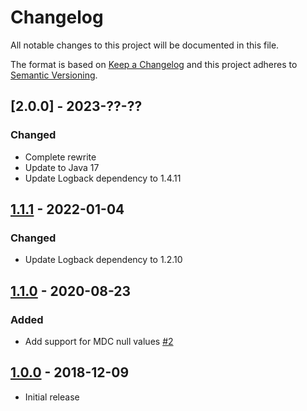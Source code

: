 # Changelog
All notable changes to this project will be documented in this file.

The format is based on [Keep a Changelog](https://keepachangelog.com/en/1.0.0/)
and this project adheres to [Semantic Versioning](https://semver.org/spec/v2.0.0.html).

## [2.0.0] - 2023-??-??
### Changed
- Complete rewrite
- Update to Java 17
- Update Logback dependency to 1.4.11

## [1.1.1] - 2022-01-04
### Changed
- Update Logback dependency to 1.2.10

## [1.1.0] - 2020-08-23
### Added
- Add support for MDC null values
  [\#2](https://github.com/osiegmar/logback-awslogs-json-encoder/pull/2)

## [1.0.0] - 2018-12-09
- Initial release

[1.1.1]: https://github.com/osiegmar/logback-awslogs-json-encoder/compare/v1.1.0...v1.1.1
[1.1.0]: https://github.com/osiegmar/logback-awslogs-json-encoder/compare/v1.0.0...v1.1.0
[1.0.0]: https://github.com/osiegmar/logback-awslogs-json-encoder/releases/tag/v1.0.0
